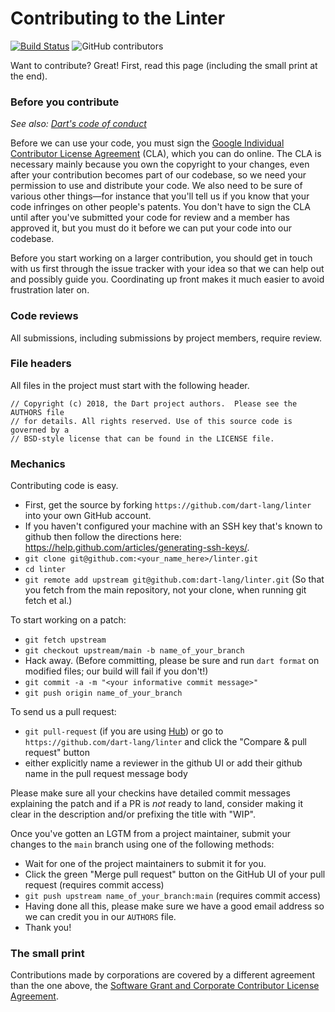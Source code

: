 Contributing to the Linter
==========================

[![Build Status](https://github.com/dart-lang/linter/workflows/linter/badge.svg)](https://github.com/dart-lang/linter/actions)
![GitHub contributors](https://img.shields.io/github/contributors/dart-lang/linter.svg)


Want to contribute? Great! First, read this page (including the small print at
the end).

### Before you contribute

_See also: [Dart's code of conduct](https://dart.dev/code-of-conduct)_

Before we can use your code, you must sign the
[Google Individual Contributor License Agreement](https://cla.developers.google.com/about/google-individual)
(CLA), which you can do online. The CLA is necessary mainly because you own the
copyright to your changes, even after your contribution becomes part of our
codebase, so we need your permission to use and distribute your code. We also
need to be sure of various other things—for instance that you'll tell us if you
know that your code infringes on other people's patents. You don't have to sign
the CLA until after you've submitted your code for review and a member has
approved it, but you must do it before we can put your code into our codebase.

Before you start working on a larger contribution, you should get in touch with
us first through the issue tracker with your idea so that we can help out and
possibly guide you. Coordinating up front makes it much easier to avoid
frustration later on.

### Code reviews
All submissions, including submissions by project members, require review.

### File headers
All files in the project must start with the following header.

    // Copyright (c) 2018, the Dart project authors.  Please see the AUTHORS file
    // for details. All rights reserved. Use of this source code is governed by a
    // BSD-style license that can be found in the LICENSE file.

### Mechanics
Contributing code is easy.

 * First, get the source by forking `https://github.com/dart-lang/linter` into your own GitHub account.
 * If you haven't configured your machine with an SSH key that's known to github then follow the directions here: https://help.github.com/articles/generating-ssh-keys/.
 * `git clone git@github.com:<your_name_here>/linter.git`
 * `cd linter`
 * `git remote add upstream git@github.com:dart-lang/linter.git` (So that you fetch from the main repository, not your clone, when running git fetch et al.)

To start working on a patch:

 * `git fetch upstream`
 * `git checkout upstream/main -b name_of_your_branch`
 * Hack away.  (Before committing, please be sure and run `dart format` on modified files; our build will fail if you don't!)
 * `git commit -a -m "<your informative commit message>"`
 * `git push origin name_of_your_branch`

To send us a pull request:

 * `git pull-request` (if you are using [Hub](https://github.com/github/hub/)) or
  go to `https://github.com/dart-lang/linter` and click the
  "Compare & pull request" button
 * either explicitly name a reviewer in the github UI or add their github name in the pull request message body

Please make sure all your checkins have detailed commit messages explaining the patch and if a PR is *not* ready to land, consider making it clear in the description and/or prefixing the title with "WIP".

Once you've gotten an LGTM from a project maintainer, submit your changes to the
`main` branch using one of the following methods:

* Wait for one of the project maintainers to submit it for you.
* Click the green "Merge pull request" button on the GitHub UI of your pull
  request (requires commit access)
* `git push upstream name_of_your_branch:main` (requires commit access)
* Having done all this, please make sure we have a good email address so we can credit you in our `AUTHORS` file.
* Thank you!

### The small print
Contributions made by corporations are covered by a different agreement than the
one above, the
[Software Grant and Corporate Contributor License Agreement](https://developers.google.com/open-source/cla/corporate).
